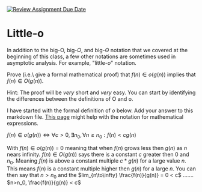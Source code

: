 [![Review Assignment Due Date](https://classroom.github.com/assets/deadline-readme-button-24ddc0f5d75046c5622901739e7c5dd533143b0c8e959d652212380cedb1ea36.svg)](https://classroom.github.com/a/wM4-KOzy)
# Little-o

In addition to the big-O, big-$\Omega$, and big-$\Theta$ notation that
we covered at the beginning of this class, a few other notations are sometimes
used in asymptotic analysis.  For example, "little-$o$" notation.

Prove (i.e.\ give a formal mathematical proof) that $f(n)\in o(g(n))$ implies
that $f(n)\in O(g(n))$.

Hint: The proof will be *very* short and *very* easy. You can start by
identifying the differences between the definitions of O and o.

I have started with the formal definition of $o$ below. Add your answer to this
markdown file. [This
page](https://docs.github.com/en/get-started/writing-on-github/working-with-advanced-formatting/writing-mathematical-expressions)
might help with the notation for mathematical expressions.

$f(n)\in o(g(n)) \iff \forall c>0, \exists n_0, \forall n\ge n_0: f(n) < c g(n)$

With $f(n)\in o(g(n))$ = 0 meaning that when $f(n)$ grows less then $g(n)$ as $n$ nears infinity.
$f(n)\in O(g(n))$ says there is a constant $c$ greater then 0 and $n_0$. Meaning $f(n)$ is above a constant multiple $c*g(n)$ for a large value $n$.
This means $f(n)$ is a constant multiple higher then $g(n)$ for a large $n$.
You can then say that $n>n_0$ and the $lim_{n\to\infty} \frac{f(n)}{g(n)} = 0 < c$ ....... 
$n>n_0, \frac{f(n)}{g(n)} < c$
